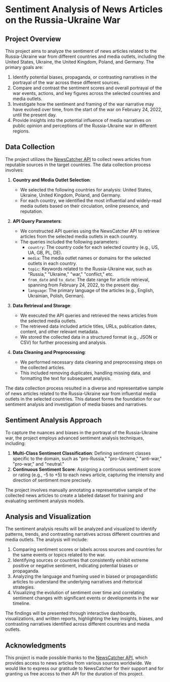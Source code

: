 # Sentiment Analysis of News Articles on the Russia-Ukraine War

## Project Overview

This project aims to analyze the sentiment of news articles related to the Russia-Ukraine war from different countries and media outlets, including the United States, Ukraine, the United Kingdom, Poland, and Germany. The primary goals are:

1. Identify potential biases, propaganda, or contrasting narratives in the portrayal of the war across these different sources.
2. Compare and contrast the sentiment scores and overall portrayal of the war events, actions, and key figures across the selected countries and media outlets.
3. Investigate how the sentiment and framing of the war narrative may have evolved over time, from the start of the war on February 24, 2022, until the present day.
4. Provide insights into the potential influence of media narratives on public opinion and perceptions of the Russia-Ukraine war in different regions.

## Data Collection

The project utilizes the [NewsCatcher API](https://newscatcherapi.com/) to collect news articles from reputable sources in the target countries. The data collection process involves:

1. **Country and Media Outlet Selection**:
   - We selected the following countries for analysis: United States, Ukraine, United Kingdom, Poland, and Germany.
   - For each country, we identified the most influential and widely-read media outlets based on their circulation, online presence, and reputation.

2. **API Query Parameters**:
   - We constructed API queries using the NewsCatcher API to retrieve articles from the selected media outlets in each country.
   - The queries included the following parameters:
     - `country`: The country code for each selected country (e.g., US, UA, GB, PL, DE).
     - `media`: The media outlet names or domains for the selected outlets in each country.
     - `topic`: Keywords related to the Russia-Ukraine war, such as "Russia," "Ukraine," "war," "conflict," etc.
     - `from_date` and `to_date`: The date range for article retrieval, spanning from February 24, 2022, to the present day.
     - `language`: The primary language of the articles (e.g., English, Ukrainian, Polish, German).

3. **Data Retrieval and Storage**:
   - We executed the API queries and retrieved the news articles from the selected media outlets.
   - The retrieved data included article titles, URLs, publication dates, content, and other relevant metadata.
   - We stored the collected data in a structured format (e.g., JSON or CSV) for further processing and analysis.

4. **Data Cleaning and Preprocessing**:
   - We performed necessary data cleaning and preprocessing steps on the collected articles.
   - This included removing duplicates, handling missing data, and formatting the text for subsequent analysis.

The data collection process resulted in a diverse and representative sample of news articles related to the Russia-Ukraine war from influential media outlets in the selected countries. This dataset forms the foundation for our sentiment analysis and investigation of media biases and narratives.

## Sentiment Analysis Approach

To capture the nuances and biases in the portrayal of the Russia-Ukraine war, the project employs advanced sentiment analysis techniques, including:

1. **Multi-Class Sentiment Classification**: Defining sentiment classes specific to the domain, such as "pro-Russia," "pro-Ukraine," "anti-war," "pro-war," and "neutral."
2. **Continuous Sentiment Score**: Assigning a continuous sentiment score or rating (e.g., -5 to +5) to each news article, capturing the intensity and direction of sentiment more precisely.

The project involves manually annotating a representative sample of the collected news articles to create a labeled dataset for training and evaluating sentiment analysis models.

## Analysis and Visualization

The sentiment analysis results will be analyzed and visualized to identify patterns, trends, and contrasting narratives across different countries and media outlets. The analysis will include:

1. Comparing sentiment scores or labels across sources and countries for the same events or topics related to the war.
2. Identifying sources or countries that consistently exhibit extreme positive or negative sentiment, indicating potential biases or propaganda.
3. Analyzing the language and framing used in biased or propagandistic articles to understand the underlying narratives and rhetorical strategies.
4. Visualizing the evolution of sentiment over time and correlating sentiment changes with significant events or developments in the war timeline.

The findings will be presented through interactive dashboards, visualizations, and written reports, highlighting the key insights, biases, and contrasting narratives identified across different countries and media outlets.

## Acknowledgments

This project is made possible thanks to the [NewsCatcher API](https://newscatcherapi.com/), which provides access to news articles from various sources worldwide. We would like to express our gratitude to NewsCatcher for their support and for granting us free access to their API for the duration of this project.

